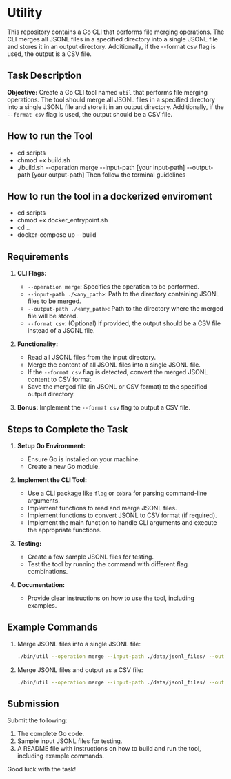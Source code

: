 # Utility

This repository contains a Go CLI that performs file merging operations. The CLI merges all JSONL files in a specified directory into a single JSONL file and stores it in an output directory. Additionally, if the --format csv flag is used, the output is a CSV file.

## Task Description

**Objective:** Create a Go CLI tool named `util` that performs file merging operations. The tool should merge all JSONL files in a specified directory into a single JSONL file and store it in an output directory. Additionally, if the `--format csv` flag is used, the output should be a CSV file.

## How to run the Tool
   - cd scripts
   - chmod +x build.sh
   - ./build.sh --operation merge --input-path [your input-path] --output-path [your output-path]
      Then follow the terminal guidelines 

## How to run the tool in a dockerized enviroment
   - cd scripts
   - chmod +x docker_entrypoint.sh
   - cd ..
   - docker-compose up --build

## Requirements

1. **CLI Flags:**

   - `--operation merge`: Specifies the operation to be performed.
   - `--input-path ./<any_path>`: Path to the directory containing JSONL files to be merged.
   - `--output-path ./<any_path>`: Path to the directory where the merged file will be stored.
   - `--format csv`: (Optional) If provided, the output should be a CSV file instead of a JSONL file.

2. **Functionality:**

   - Read all JSONL files from the input directory.
   - Merge the content of all JSONL files into a single JSONL file.
   - If the `--format csv` flag is detected, convert the merged JSONL content to CSV format.
   - Save the merged file (in JSONL or CSV format) to the specified output directory.

3. **Bonus:** Implement the `--format csv` flag to output a CSV file.

## Steps to Complete the Task

1. **Setup Go Environment:**

   - Ensure Go is installed on your machine.
   - Create a new Go module.

2. **Implement the CLI Tool:**

   - Use a CLI package like `flag` or `cobra` for parsing command-line arguments.
   - Implement functions to read and merge JSONL files.
   - Implement functions to convert JSONL to CSV format (if required).
   - Implement the main function to handle CLI arguments and execute the appropriate functions.

3. **Testing:**

   - Create a few sample JSONL files for testing.
   - Test the tool by running the command with different flag combinations.

4. **Documentation:**
   - Provide clear instructions on how to use the tool, including examples.

## Example Commands

1. Merge JSONL files into a single JSONL file:

   ```bash
   ./bin/util --operation merge --input-path ./data/jsonl_files/ --output-path ./output_data
   ```

2. Merge JSONL files and output as a CSV file:

   ```bash
   ./bin/util --operation merge --input-path ./data/jsonl_files/ --output-path ./output_data --format csv
   ```
## Submission

Submit the following:

1. The complete Go code.
2. Sample input JSONL files for testing.
3. A README file with instructions on how to build and run the tool, including example commands.

Good luck with the task!
